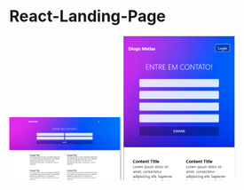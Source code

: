 # React-Landing-Page

<img src="./img/Preview1.png" style="width: 40%"> 
<img src="./img/Preview2.PNG" style="width: 40%"> 
